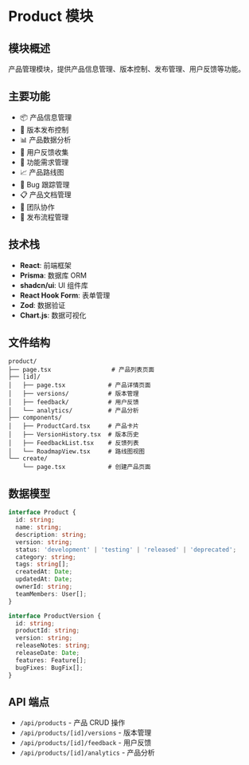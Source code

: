# Product 模块

## 模块概述

产品管理模块，提供产品信息管理、版本控制、发布管理、用户反馈等功能。

## 主要功能

- 📦 产品信息管理
- 🔄 版本发布控制
- 📊 产品数据分析
- 💬 用户反馈收集
- 🎯 功能需求管理
- 📈 产品路线图
- 🐛 Bug 跟踪管理
- 📋 产品文档管理
- 👥 团队协作
- 🚀 发布流程管理

## 技术栈

- **React**: 前端框架
- **Prisma**: 数据库 ORM
- **shadcn/ui**: UI 组件库
- **React Hook Form**: 表单管理
- **Zod**: 数据验证
- **Chart.js**: 数据可视化

## 文件结构

```
product/
├── page.tsx                 # 产品列表页面
├── [id]/
│   ├── page.tsx            # 产品详情页面
│   ├── versions/           # 版本管理
│   ├── feedback/           # 用户反馈
│   └── analytics/          # 产品分析
├── components/
│   ├── ProductCard.tsx     # 产品卡片
│   ├── VersionHistory.tsx  # 版本历史
│   ├── FeedbackList.tsx    # 反馈列表
│   └── RoadmapView.tsx     # 路线图视图
└── create/
    └── page.tsx            # 创建产品页面
```

## 数据模型

```typescript
interface Product {
  id: string;
  name: string;
  description: string;
  version: string;
  status: 'development' | 'testing' | 'released' | 'deprecated';
  category: string;
  tags: string[];
  createdAt: Date;
  updatedAt: Date;
  ownerId: string;
  teamMembers: User[];
}

interface ProductVersion {
  id: string;
  productId: string;
  version: string;
  releaseNotes: string;
  releaseDate: Date;
  features: Feature[];
  bugFixes: BugFix[];
}
```

## API 端点

- `/api/products` - 产品 CRUD 操作
- `/api/products/[id]/versions` - 版本管理
- `/api/products/[id]/feedback` - 用户反馈
- `/api/products/[id]/analytics` - 产品分析
